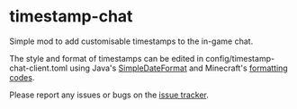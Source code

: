 # timestamp-chat

Simple mod to add customisable timestamps to the in-game chat.

The style and format of timestamps can be edited in config/timestamp-chat-client.toml using Java's [SimpleDateFormat] and Minecraft's [formatting codes].

Please report any issues or bugs on the [issue tracker].

[SimpleDateFormat]: https://docs.oracle.com/javase/8/docs/api/java/text/SimpleDateFormat.html
[formatting codes]: https://minecraft.gamepedia.com/Formatting_codes
[issue tracker]: https://github.com/peanutbutter144/timestamp-chat/issues
